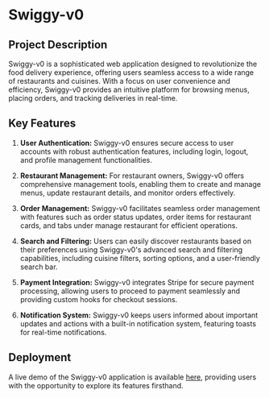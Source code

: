 # Swiggy-v0

## Project Description

Swiggy-v0 is a sophisticated web application designed to revolutionize the food delivery experience, offering users seamless access to a wide range of restaurants and cuisines. With a focus on user convenience and efficiency, Swiggy-v0 provides an intuitive platform for browsing menus, placing orders, and tracking deliveries in real-time.

## Key Features

1. **User Authentication:** Swiggy-v0 ensures secure access to user accounts with robust authentication features, including login, logout, and profile management functionalities.

2. **Restaurant Management:** For restaurant owners, Swiggy-v0 offers comprehensive management tools, enabling them to create and manage menus, update restaurant details, and monitor orders effectively.

3. **Order Management:** Swiggy-v0 facilitates seamless order management with features such as order status updates, order items for restaurant cards, and tabs under manage restaurant for efficient operations.

4. **Search and Filtering:** Users can easily discover restaurants based on their preferences using Swiggy-v0's advanced search and filtering capabilities, including cuisine filters, sorting options, and a user-friendly search bar.

5. **Payment Integration:** Swiggy-v0 integrates Stripe for secure payment processing, allowing users to proceed to payment seamlessly and providing custom hooks for checkout sessions.

6. **Notification System:** Swiggy-v0 keeps users informed about important updates and actions with a built-in notification system, featuring toasts for real-time notifications.

## Deployment

A live demo of the Swiggy-v0 application is available [here](https://swiggy-v0-client.onrender.com/), providing users with the opportunity to explore its features firsthand.
